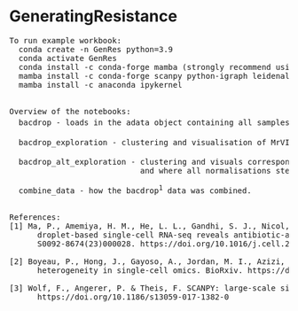 # GeneratingResistance
<pre>
To run example workbook:
  conda create -n GenRes python=3.9 
  conda activate GenRes 
  conda install -c conda-forge mamba (strongly recommend using mamba) 
  mamba install -c conda-forge scanpy python-igraph leidenalg 
  mamba install -c anaconda ipykernel <br/>

Overview of the notebooks:
  bacdrop - loads in the adata object containing all samples and replicates of Klebsiella pneumoniae MGH 66 used by ma et al<sup>1</sup>.
  
  bacdrop_exploration - clustering and visualisation of MrVI<sup>2</sup> output after it has been normalised using standard scanpy tools<sup>3</sup>.
  
  bacdrop_alt_exploration - clustering and visuals corresponding to output of MrVI<sup>2</sup> where data is filtered before going through the model, 
                            and where all normalisations steps have been omitted.  

  combine_data - how the bacdrop<sup>1</sup> data was combined.


References:
[1] Ma, P., Amemiya, H. M., He, L. L., Gandhi, S. J., Nicol, R., Bhattacharyya, R. P., Smillie, C. S., & Hung, D. T. (2023). Bacterial 
      droplet-based single-cell RNA-seq reveals antibiotic-associated heterogeneous cellular states. Cell, 186(4), 
      S0092-8674(23)000028. https://doi.org/10.1016/j.cell.2023.01.002

[2] Boyeau, P., Hong, J., Gayoso, A., Jordan, M. I., Azizi, E., & Yosef, N. (2022). Deep generative modeling for quantifying sample-level 
      heterogeneity in single-cell omics. BioRxiv. https://doi.org/10.1101/2022.10.04.510898

[3] Wolf, F., Angerer, P. & Theis, F. SCANPY: large-scale single-cell gene expression data analysis. Genome Biol 19, 15 (2018).
      https://doi.org/10.1186/s13059-017-1382-0

</pre>
